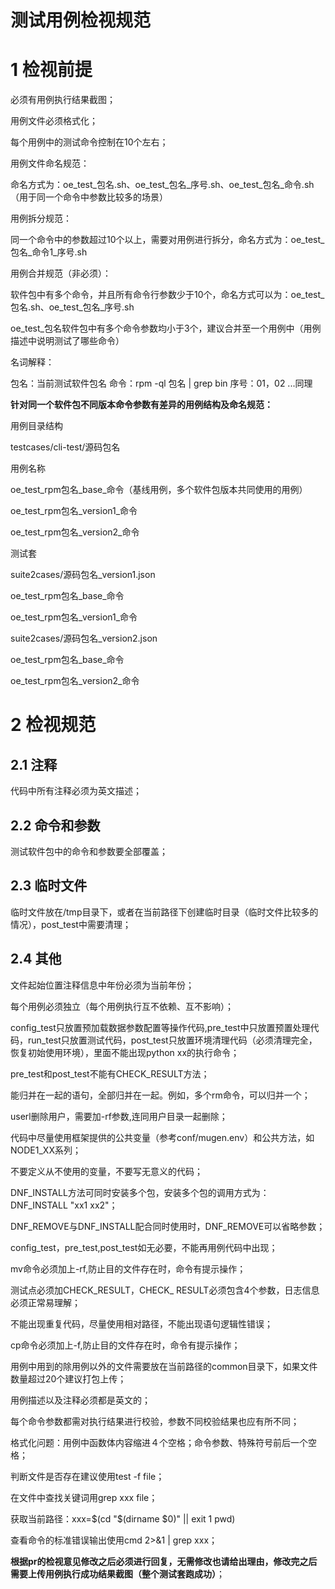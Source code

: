 # 测试用例检视规范

# 1      检视前提

必须有用例执行结果截图；

用例文件必须格式化；

每个用例中的测试命令控制在10个左右；

用例文件命名规范：

命名方式为：oe_test_包名.sh、oe_test_包名_序号.sh、oe_test_包名_命令.sh（用于同一个命令中参数比较多的场景）

用例拆分规范：

同一个命令中的参数超过10个以上，需要对用例进行拆分，命名方式为：oe_test_包名_命令1_序号.sh 

用例合并规范（非必须）：

软件包中有多个命令，并且所有命令行参数少于10个，命名方式可以为：oe_test_包名.sh、oe_test_包名_序号.sh 

oe_test_包名软件包中有多个命令参数均小于3个，建议合并至一个用例中（用例描述中说明测试了哪些命令）

名词解释：

包名：当前测试软件包名 命令：rpm -ql 包名 | grep bin 序号：01，02 ...同理

**针对同一个软件包不同版本命令参数有差异的用例结构及命名规范：**

用例目录结构

testcases/cli-test/源码包名

用例名称

oe_test_rpm包名_base_命令（基线用例，多个软件包版本共同使用的用例）

oe_test_rpm包名_version1_命令

oe_test_rpm包名_version2_命令


测试套

suite2cases/源码包名_version1.json

oe_test_rpm包名_base_命令

oe_test_rpm包名_version1_命令


suite2cases/源码包名_version2.json

oe_test_rpm包名_base_命令

oe_test_rpm包名_version2_命令

# 2      检视规范

## 2.1      注释

代码中所有注释必须为英文描述；

## 2.2      命令和参数

测试软件包中的命令和参数要全部覆盖；

## 2.3      临时文件

临时文件放在/tmp目录下，或者在当前路径下创建临时目录（临时文件比较多的情况），post_test中需要清理；

## 2.4      其他

文件起始位置注释信息中年份必须为当前年份；

每个用例必须独立（每个用例执行互不依赖、互不影响）；

config_test只放置预加载数据参数配置等操作代码,pre_test中只放置预置处理代码，run_test只放置测试代码，post_test只放置环境清理代码（必须清理完全，恢复初始使用环境），里面不能出现python xx的执行命令；

pre_test和post_test不能有CHECK_RESULT方法；

能归并在一起的语句，全部归并在一起。例如，多个rm命令，可以归并一个；

userl删除用户，需要加-rf参数,连同用户目录一起删除；

代码中尽量使用框架提供的公共变量（参考conf/mugen.env）和公共方法，如NODE1_XX系列；

不要定义从不使用的变量，不要写无意义的代码；

DNF_INSTALL方法可同时安装多个包，安装多个包的调用方式为：DNF_INSTALL "xx1 xx2"；

DNF_REMOVE与DNF_INSTALL配合同时使用时，DNF_REMOVE可以省略参数；

config_test，pre_test,post_test如无必要，不能再用例代码中出现；

mv命令必须加上-rf,防止目的文件存在时，命令有提示操作；

测试点必须加CHECK_RESULT，CHECK_ RESULT必须包含4个参数，日志信息必须正常易理解；

不能出现重复代码，尽量使用相对路径，不能出现语句逻辑性错误；

cp命令必须加上-f,防止目的文件存在时，命令有提示操作；

用例中用到的除用例以外的文件需要放在当前路径的common目录下，如果文件数量超过20个建议打包上传；

用例描述以及注释必须都是英文的；

每个命令参数都需对执行结果进行校验，参数不同校验结果也应有所不同；

格式化问题：用例中函数体内容缩进４个空格；命令参数、特殊符号前后一个空格；

判断文件是否存在建议使用test -f file；

在文件中查找关键词用grep xxx file；

获取当前路径：xxx=$(cd "$(dirname $0)" || exit 1
pwd)

查看命令的标准错误输出使用cmd 2>&1 | grep xxx；

**根据pr的检视意见修改之后必须进行回复，无需修改也请给出理由，修改完之后需要上传用例执行成功结果截图（整个测试套跑成功）**；
